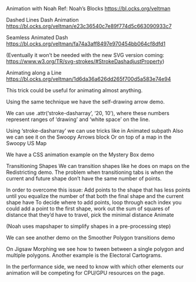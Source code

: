 Animation with Noah
Ref: Noah’s Blocks https://bl.ocks.org/veltman

Dashed Lines
Dash Animation
https://bl.ocks.org/veltman/e23c36540c7e89f774d5c663090933c7

Seamless Animated Dash
https://bl.ocks.org/veltman/fa74a3aff8497e970454bb064cf8dfd1

(Eventually it won’t be needed with the new SVG version coming: https://www.w3.org/TR/svg-strokes/#StrokeDashadjustProperty)

Animating along a Line
https://bl.ocks.org/veltman/1d6da36a626dd265f700d5a583e74e94

This trick could be useful for animating almost anything.

Using the same technique we have the self-drawing arrow demo.

We can use .attr(‘stroke-dasharray’, ‘20, 10’), where these numbers represent ranges of ‘drawing’ and ‘white space’ on the line.

Using ‘stroke-dasharray’ we can use tricks like in Animated subpath
Also we can see it on the Swoopy Arrows block
Or on top of a map in the Swoopy US Map

We have a CSS animation example on the Mystery Box demo

Transitioning Shapes
We can transition shapes like he does on maps on the Redistricting demo.
The problem when transitioning tabs is when the current and future shape don’t have the same number of points. 

In order to overcome this issue:
Add points to the shape that has less points until you equalize the number of that both the final shape and the current shape have
To decide where to add points, loop through each index you could add a point to the first shape, work out the sum of squares of distance that they’d have to travel, pick the minimal distance
Animate

(Noah uses mapshaper to simplify shapes in a pre-processing step)

We can see another demo on the Smoother Polygon transitions demo

On Jigsaw Morphing we see how to tween between a single polygon and multiple polygons. Another example is the Electoral Cartograms.

In the performance side, we need to know with which other elements our animation will be competing for CPU/GPU resources on the page.



